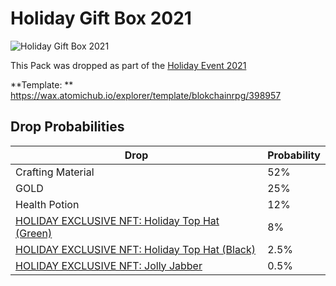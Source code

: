 # Holiday Gift Box 2021

![Holiday Gift Box 2021](https://ipfs.neftyblocks.io/ipfs/QmbDoFyV5SufJaMZLm6U7Ry1v5PHYLShG846MU359SLZyt)

This Pack was dropped as part of the [Holiday Event 2021](../events/holiday-event-2021.md)

**Template: **
https://wax.atomichub.io/explorer/template/blokchainrpg/398957

## Drop Probabilities

| Drop                                                                                                             | Probability |
| ---------------------------------------------------------------------------------------------------------------- | ----------- |
| Crafting Material                                                                                                | 52%         |
| GOLD                                                                                                             | 25%         |
| Health Potion                                                                                                    | 12%         |
| [HOLIDAY EXCLUSIVE NFT: Holiday Top Hat (Green)](https://wax.atomichub.io/explorer/template/blokchainrpg/399284) | 8%          |
| [HOLIDAY EXCLUSIVE NFT: Holiday Top Hat (Black)](https://wax.atomichub.io/explorer/template/blokchainrpg/399286) | 2.5%        |
| [HOLIDAY EXCLUSIVE NFT: Jolly Jabber](https://wax.atomichub.io/explorer/template/blokchainrpg/399290)            | 0.5%        |
